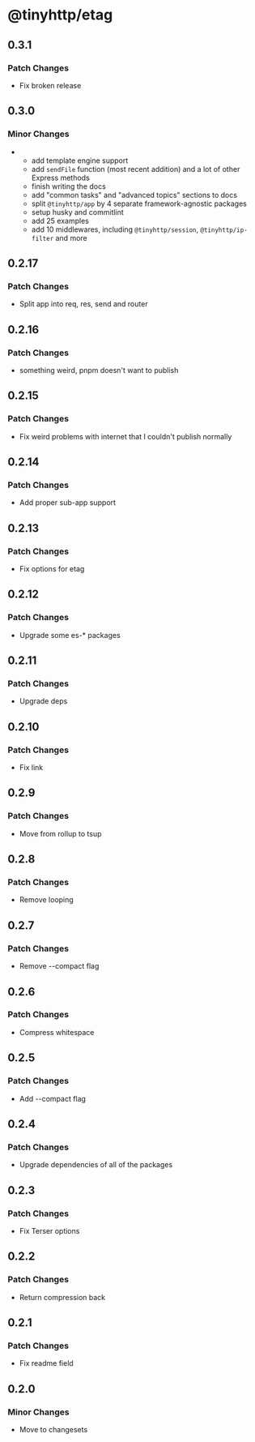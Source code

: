 # @tinyhttp/etag

## 0.3.1

### Patch Changes

- Fix broken release

## 0.3.0

### Minor Changes

- - add template engine support
  - add `sendFile` function (most recent addition) and a lot of other Express methods
  - finish writing the docs
  - add "common tasks" and "advanced topics" sections to docs
  - split `@tinyhttp/app` by 4 separate framework-agnostic packages
  - setup husky and commitlint
  - add 25 examples
  - add 10 middlewares, including `@tinyhttp/session`, `@tinyhttp/ip-filter` and more

## 0.2.17

### Patch Changes

- Split app into req, res, send and router

## 0.2.16

### Patch Changes

- something weird, pnpm doesn't want to publish

## 0.2.15

### Patch Changes

- Fix weird problems with internet that I couldn't publish normally

## 0.2.14

### Patch Changes

- Add proper sub-app support

## 0.2.13

### Patch Changes

- Fix options for etag

## 0.2.12

### Patch Changes

- Upgrade some es-\* packages

## 0.2.11

### Patch Changes

- Upgrade deps

## 0.2.10

### Patch Changes

- Fix link

## 0.2.9

### Patch Changes

- Move from rollup to tsup

## 0.2.8

### Patch Changes

- Remove looping

## 0.2.7

### Patch Changes

- Remove --compact flag

## 0.2.6

### Patch Changes

- Compress whitespace

## 0.2.5

### Patch Changes

- Add --compact flag

## 0.2.4

### Patch Changes

- Upgrade dependencies of all of the packages

## 0.2.3

### Patch Changes

- Fix Terser options

## 0.2.2

### Patch Changes

- Return compression back

## 0.2.1

### Patch Changes

- Fix readme field

## 0.2.0

### Minor Changes

- Move to changesets

